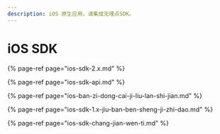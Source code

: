 ```yaml
---
description: iOS 原生应用，请集成无埋点SDK。
---
```


# iOS SDK

{% page-ref page="ios-sdk-2.x.md" %}

{% page-ref page="ios-sdk-api.md" %}

{% page-ref page="ios-ban-zi-dong-cai-ji-liu-lan-shi-jian.md" %}

{% page-ref page="ios-sdk-1.x-jiu-ban-ben-sheng-ji-zhi-dao.md" %}

{% page-ref page="ios-sdk-chang-jian-wen-ti.md" %}




